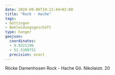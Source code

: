 ```yaml
---
date: 2020-09-06T19:12:44+02:00
title: "Rock - Hache"
tags:
- Göttingen
- Bekleidungsgeschäft
type: hanger
geojson:
  coordinates:
  - 9.9321196
  - 51.5309751
  precision: exact
---
```

Röcke Damenhosen Rock - Hache Gö. Nikolaistr. 20
